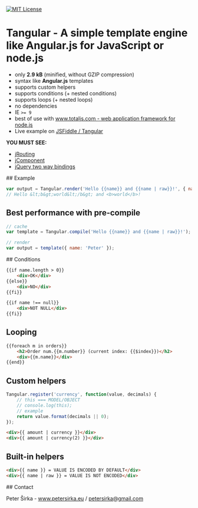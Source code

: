[![MIT License][license-image]][license-url]
# Tangular - A simple template engine like Angular.js for JavaScript or node.js

- only __2.9 kB__ (minified, without GZIP compression)
- syntax like __Angular.js__ templates
- supports custom helpers
- supports conditions (+ nested conditions)
- supports loops (+ nested loops)
- no dependencies
- IE `>= 9`
- best of use with [www.totaljs.com - web application framework for node.js](http://www.totaljs.com)
- Live example on [JSFiddle / Tangular](http://jsfiddle.net/petersirka/ftfvba65/2/)

__YOU MUST SEE:__

- [jRouting](https://github.com/petersirka/jRouting)
- [jComponent](https://github.com/petersirka/jComponent)
- [jQuery two way bindings](https://github.com/petersirka/jquery.bindings)

## Example

```javascript
var output = Tangular.render('Hello {{name}} and {{name | raw}}!', { name: '<b>world</b>' });
// Hello &lt;b&gt;world&lt;/b&gt; and <b>world</b>!
```

## Best performance with pre-compile

```javascript
// cache
var template = Tangular.compile('Hello {{name}} and {{name | raw}}!');

// render
var output = template({ name: 'Peter' });
```

## Conditions

```html
{{if name.length > 0}}
    <div>OK</div>
{{else}}
    <div>NO</div>
{{fi}}
```

```html
{{if name !== null}}
    <div>NOT NULL</div>
{{fi}}
```

## Looping

```html
{{foreach m in orders}}
    <h2>Order num.{{m.number}} (current index: {{$index}})</h2>
    <div>{{m.name}}</div>
{{end}}
```

## Custom helpers

```javascript
Tangular.register('currency', function(value, decimals) {
    // this === MODEL/OBJECT
    // console.log(this);
    // example
    return value.format(decimals || 0);
});
```

```html
<div>{{ amount | currency }}</div>
<div>{{ amount | currency(2) }}</div>
```

## Built-in helpers

```html
<div>{{ name }} = VALUE IS ENCODED BY DEFAULT</div>
<div>{{ name | raw }} = VALUE IS NOT ENCODED</div>
```

## Contact

Peter Širka - www.petersirka.eu / <petersirka@gmail.com>

[license-image]: http://img.shields.io/badge/license-MIT-blue.svg?style=flat
[license-url]: license.txt
